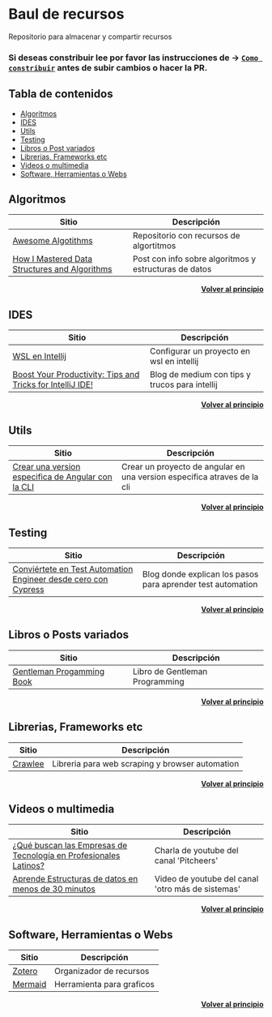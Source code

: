 # Baul de recursos 

Repositorio para almacenar y compartir recursos

### Si deseas constribuir lee por favor las instrucciones de -> [`Como constribuir`](./contributing.md) antes de subir cambios o hacer la PR.

## Tabla de contenidos

- [Algoritmos](#algoritmos)
- [IDES](#ides)
- [Utils](#utils)
- [Testing](#testing)
- [Libros o Post variados](#libros-o-posts-variados)
- [Librerias, Frameworks etc](#librerias-frameworks-etc)
- [Videos o multimedia](#videos-o-multimedia)
- [Software, Herramientas o Webs](#software-herramientas-o-webs)

## Algoritmos

| Sitio                                                                 | Descripción                                           |
| --------------------------------------------------------------------- | ----------------------------------------------------- |
| [Awesome Algotithms](https://github.com/tayllan/awesome-algorithms?tab=readme-ov-file#awesome-algorithms) | Repositorio con recursos de algortitmos |
| [How I Mastered Data Structures and Algorithms](https://blog.algomaster.io/p/how-i-mastered-data-structures-and-algorithms?ref=dailydev) | Post con info sobre algoritmos y estructuras de datos


<div align="right">
    <b><a href="#tabla-de-contenidos">Volver al principio</a></b>
</div>

## IDES 

| Sitio                                                                 | Descripción                                           |
| --------------------------------------------------------------------- | ----------------------------------------------------- |
| [WSL en Intellij](https://www.jetbrains.com/help/idea/how-to-use-wsl-development-environment-in-product.html) | Configurar un proyecto en wsl en intellij |
| [Boost Your Productivity: Tips and Tricks for IntelliJ IDE!](https://medium.com/@miguelangelperezdiaz444/boost-your-productivity-tips-and-tricks-for-intellij-ide-5ae75a323e21) | Blog de medium con tips y trucos para intellij


<div align="right">
    <b><a href="#tabla-de-contenidos">Volver al principio</a></b>
</div>

## Utils
| Sitio                                                                 | Descripción                                           |
| --------------------------------------------------------------------- | ----------------------------------------------------- |
| [Crear una version especifica de Angular con la CLI](https://stackoverflow.com/questions/52331625/how-to-create-a-specific-version-of-angular-project-using-cli) | Crear un proyecto de angular en una version especifica atraves de la cli


<div align="right">
    <b><a href="#tabla-de-contenidos">Volver al principio</a></b>
</div>

## Testing 

| Sitio                                                                 | Descripción                                           |
| --------------------------------------------------------------------- | ----------------------------------------------------- |
| [Conviértete en Test Automation Engineer desde cero con Cypress](https://terranigmark.com/2022/05/16/conviertete-en-test-automation-engineer-desde-cero-con-cypress/) | Blog donde explican los pasos para aprender test automation


<div align="right">
    <b><a href="#tabla-de-contenidos">Volver al principio</a></b>
</div>


## Libros o Posts variados

| Sitio                                                                 | Descripción                                           |
| --------------------------------------------------------------------- | ----------------------------------------------------- |
| [Gentleman Progamming Book](https://the-amazing-gentleman-programming-book.vercel.app/es) | Libro de Gentleman Programming


<div align="right">
    <b><a href="#tabla-de-contenidos">Volver al principio</a></b>
</div>

## Librerias, Frameworks etc

| Sitio                                                                 | Descripción                                           |
| --------------------------------------------------------------------- | ----------------------------------------------------- |
| [Crawlee](https://crawlee.dev/) | Libreria para web scraping y browser automation


<div align="right">
    <b><a href="#tabla-de-contenidos">Volver al principio</a></b>
</div>

## Videos o multimedia

| Sitio                                                                 | Descripción                                           |
| --------------------------------------------------------------------- | ----------------------------------------------------- |
| [¿Qué buscan las Empresas de Tecnología en Profesionales Latinos?](https://youtu.be/iQmtxNF6ILg?si=Kd-2woDibToCL2OS) | Charla de youtube del canal 'Pitcheers'
| [Aprende Estructuras de datos en menos de 30 minutos](https://www.youtube.com/watch?v=4Bq7rI2t6vU) | Video de youtube del canal 'otro más de sistemas'


<div align="right">
    <b><a href="#tabla-de-contenidos">Volver al principio</a></b>
</div>


## Software, Herramientas o Webs

| Sitio                                                                 | Descripción                                           |
| --------------------------------------------------------------------- | ----------------------------------------------------- |
| [Zotero](https://www.zotero.org/) | Organizador de recursos
| [Mermaid](https://mermaid.live/) | Herramienta para graficos 


<div align="right">
    <b><a href="#tabla-de-contenidos">Volver al principio</a></b>
</div>
